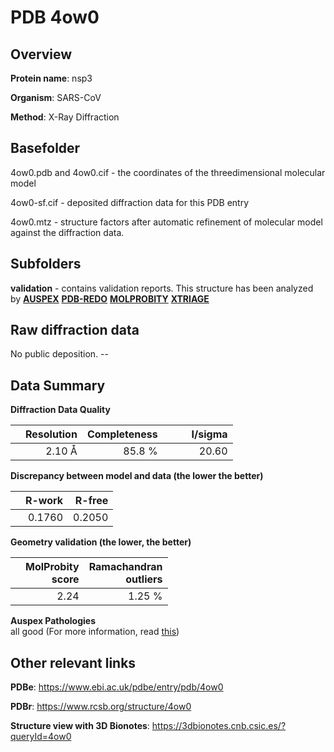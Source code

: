 # PDB 4ow0

## Overview

**Protein name**: nsp3

**Organism**: SARS-CoV

**Method**: X-Ray Diffraction

## Basefolder

4ow0.pdb and 4ow0.cif - the coordinates of the threedimensional molecular model

4ow0-sf.cif - deposited diffraction data for this PDB entry

4ow0.mtz - structure factors after automatic refinement of molecular model against the diffraction data.

## Subfolders





**validation** - contains validation reports. This structure has been analyzed by [**AUSPEX**](https://github.com/thorn-lab/coronavirus_structural_task_force/tree/master/pdb/nsp3/SARS-CoV/4ow0/validation/auspex) [**PDB-REDO**](https://github.com/thorn-lab/coronavirus_structural_task_force/tree/master/pdb/nsp3/SARS-CoV/4ow0/validation/pdb-redo) [**MOLPROBITY**](https://github.com/thorn-lab/coronavirus_structural_task_force/tree/master/pdb/nsp3/SARS-CoV/4ow0/validation/molprobity) [**XTRIAGE**](https://github.com/thorn-lab/coronavirus_structural_task_force/blob/master/pdb/nsp3/SARS-CoV/4ow0/validation/Xtriage_output.log) 

## Raw diffraction data

No public deposition. --<br> 

## Data Summary
**Diffraction Data Quality**

|   | Resolution | Completeness| I/sigma |
|---|-------------:|----------------:|--------------:|
|   |2.10 Å|85.8  %|<img width=50/>20.60|

**Discrepancy between model and data (the lower the better)**

|   | **R-work**| **R-free**   
|---|-------------:|----------------:|           
||  0.1760|  0.2050|

**Geometry validation (the lower, the better)**

|   |**MolProbity<br>score**| **Ramachandran<br>outliers** 
|---|-------------:|----------------:|
||  2.24|  1.25 %|

**Auspex Pathologies**<br> all good (For more information, read [this](https://github.com/thorn-lab/coronavirus_structural_task_force/blob/master/pdb/nsp3/SARS-CoV/4ow0/validation/auspex/4ow0_auspex_comments.txt))

 



## Other relevant links 
**PDBe**:  https://www.ebi.ac.uk/pdbe/entry/pdb/4ow0
 
**PDBr**: https://www.rcsb.org/structure/4ow0 

**Structure view with 3D Bionotes**: https://3dbionotes.cnb.csic.es/?queryId=4ow0

